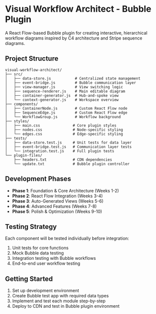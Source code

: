 # Visual Workflow Architect - Bubble Plugin

A React Flow-based Bubble plugin for creating interactive, hierarchical workflow diagrams inspired by C4 architecture and Stripe sequence diagrams.

## Project Structure

```
visual-workflow-architect/
├── src/
│   ├── data-store.js           # Centralized state management
│   ├── event-bridge.js         # Bubble communication layer
│   ├── view-manager.js         # View switching logic
│   ├── sequence-renderer.js    # Main editable diagram
│   ├── container-generator.js  # Hub-and-spoke view
│   └── context-generator.js    # Workspace overview
├── components/
│   ├── ContainerNode.js        # Custom React Flow node
│   ├── SequenceEdge.js         # Custom React Flow edge
│   └── WorkflowGroup.js        # Workflow background
├── styles/
│   ├── main.css               # Core plugin styles
│   ├── nodes.css              # Node-specific styling
│   └── edges.css              # Edge-specific styling
├── tests/
│   ├── data-store.test.js     # Unit tests for data layer
│   ├── event-bridge.test.js   # Communication layer tests
│   └── integration.test.js    # Full plugin tests
└── plugin-files/
    ├── headers.txt            # CDN dependencies
    └── update.txt             # Bubble plugin controller
```

## Development Phases

- **Phase 1**: Foundation & Core Architecture (Weeks 1-2)
- **Phase 2**: React Flow Integration (Weeks 3-4)
- **Phase 3**: Auto-Generated Views (Weeks 5-6)
- **Phase 4**: Advanced Features (Weeks 7-8)
- **Phase 5**: Polish & Optimization (Weeks 9-10)

## Testing Strategy

Each component will be tested individually before integration:
1. Unit tests for core functions
2. Mock Bubble data testing
3. Integration testing with Bubble workflows
4. End-to-end user workflow testing

## Getting Started

1. Set up development environment
2. Create Bubble test app with required data types
3. Implement and test each module step-by-step
4. Deploy to CDN and test in Bubble plugin environment

